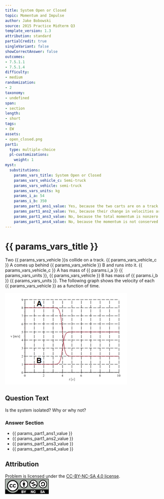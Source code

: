 ```yaml
---
title: System Open or Closed
topic: Momentum and Impulse
author: Jake Bobowski
source: 2015 Practice Midterm Q3
template_version: 1.3
attribution: standard
partialCredit: true
singleVariant: false
showCorrectAnswer: false
outcomes:
- 7.5.1.1
- 7.5.1.4
difficulty:
- medium
randomization:
- 2
taxonomy:
- undefined
span:
- section
length:
- short
tags:
- EW
assets:
- open_closed.png
part1:
  type: multiple-choice
  pl-customizations:
    weight: 1
myst:
  substitutions:
    params_vars_title: System Open or Closed
    params_vars_vehicle_c: Semi-truck
    params_vars_vehicle: semi-truck
    params_vars_units: kg
    params_i_a: 54
    params_i_b: 350
    params_part1_ans1_value: Yes, because the two carts are on a track with no friction.
    params_part1_ans2_value: Yes, because their change in velocities are the same.
    params_part1_ans3_value: No, because the total momentum is nonzero.
    params_part1_ans4_value: No, because the momentum is not conserved
---
```

# {{ params_vars_title }}
Two {{ params_vars_vehicle }}s collide on a track. {{ params_vars_vehicle_c }}  A comes up behind {{ params_vars_vehicle }}  B and runs into it.
{{ params_vars_vehicle_c }} A has mass of {{ params.i_a }} {{ params_vars_units }}, {{ params_vars_vehicle }} B has mass of {{ params.i_b }} {{ params_vars_units }}.
The following graph shows the velocity of each {{ params_vars_vehicle }} as a function of time.

<img alt="A velocity versus time graph where {{ params_vars_vehicle }} A has an initial velocity of 8 meters per second and {{ params_vars_vehicle }} B has an initial velocity of 1 meter per second. The two {{ params_vars_vehicle }}s collide at around 4 seconds. The velocity of {{ params_vars_vehicle }} A decreases to 2 meters per second and the velocity of {{ params_vars_vehicle }} B increases to 5 meters per second." src="open_closed.png" width=400>

## Question Text

Is the system isolated? Why or why not?

### Answer Section

- {{ params_part1_ans1_value }}
- {{ params_part1_ans2_value }}
- {{ params_part1_ans3_value }}
- {{ params_part1_ans4_value }}

## Attribution

Problem is licensed under the [CC-BY-NC-SA 4.0 license](https://creativecommons.org/licenses/by-nc-sa/4.0/).<br> ![The Creative Commons 4.0 license requiring attribution-BY, non-commercial-NC, and share-alike-SA license.](https://raw.githubusercontent.com/firasm/bits/master/by-nc-sa.png)